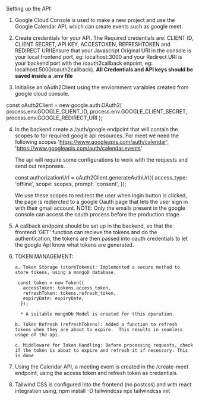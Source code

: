 Setting up the API:

1. Google Cloud Console is used to make a new project and use the Google Calendar API,
   which can create events such as google meet.

2. Create credentials for your API. The Required credentials are: CLIENT ID, CLIENT SECRET, API KEY, ACCESTOKEN, REFRESHTOKEN and REDIRECT URI(Ensure that your
   Javascript Original URI in the console is your local frontend port, eg: localhost:3000 and your Redirect URI is your backend port with the /oauth2callback enpoint, eg: localhost:5000/oauth2callback). 
   **All Credentials and API keys should be saved inside a .env file**
3. Initialise an oAuth2Client using the enviornment varaibles created from google cloud console.

const oAuth2Client = new google.auth.OAuth2(
  process.env.GOOGLE_CLIENT_ID,
  process.env.GOOGLE_CLIENT_SECRET,
  process.env.GOOGLE_REDIRECT_URI
);

4. In the backend create a /auth/google endpoint that will contain the scopes to
for required google api resources. For meet we need the following scopes
    'https://www.googleapis.com/auth/calendar',
    'https://www.googleapis.com/auth/calendar.events'

    The api will require some configurations to work with the requests and send out responses.

    const authorizationUrl = oAuth2Client.generateAuthUrl({
    access_type: 'offline',
    scope: scopes,
    prompt: 'consent',
  });

    We use these scopes to redirect the user when login button is clicked, the page is rediercted to a google Oauth page that lets the user sign in with 
    their gmail account.
    NOTE: Only the emails present in the google console can access the oauth process before the production stage

5. A callback endpoint should be set up in the backend, so that the frontend 'GET' function can recieve the tokens and do the authentication,
   the tokens are then passed into oauth credentials to let the google Api know what tokens are generated.


6. TOKEN MANAGEMENT: 

       a. Token Storage (storeTokens): Implemented a secure method to store tokens, using a mongoD database. 
         
        const token = new Token({
          accessToken: tokens.access_token,
          refreshToken: tokens.refresh_token,
          expiryDate: expiryDate,
         });

         * A suitable mongoDb Model is created for tthis operation. 

       b. Token Refresh (refreshTokens): Added a function to refresh tokens when they are about to expire.  This results in seamless usage of the api.

       c. Middleware for Token Handling: Before processing requests, check if the token is about to expire and refresh it if necessary. This is done

 7. Using the Calendar API, a meeting event is created in the /create-meet endpoint, using the access token and refresh token as credentials. 


 8. Tailwind CSS is configured into the frontend (no postcss) and with react integration using, 
     npm install -D tailwindcss
     npx tailwindcss init